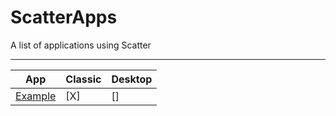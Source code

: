 # ScatterApps
A list of applications using Scatter

-------------

| App | Classic | Desktop |
| -- | -- | -- |
| [Example](https://get-scatter.com) | [X] | [] |

